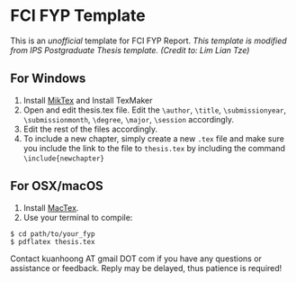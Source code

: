 # FCI FYP Template

This is an *unofficial* template for FCI FYP Report. 
*This template is modified from IPS Postgraduate Thesis template. (Credit to: Lim Lian Tze)*

## For Windows

1. Install [MikTex](http://miktex.org/download) and Install TexMaker 
2. Open and edit thesis.tex file. Edit the `\author`, `\title`, `\submissionyear`, `\submissionmonth`, `\degree`, `\major`, `\session` accordingly.
3. Edit the rest of the files accordingly.
4. To include a new chapter, simply create a new `.tex` file and make sure you include the link to the file to `thesis.tex` by including the command `\include{newchapter}`

## For OSX/macOS

1. Install [MacTex](https://tug.org/mactex/).
2. Use your terminal to compile:
  
  ```
  $ cd path/to/your_fyp
  $ pdflatex thesis.tex
  ```

Contact kuanhoong AT gmail DOT com if you have any questions or assistance or feedback. Reply may be delayed, thus patience is required!
